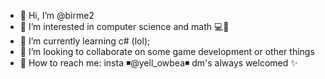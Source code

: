 - 👋 Hi, I’m @birme2
- 👀 I’m interested in computer science and math 💻🔢
- 🌱 I’m currently learning c# (lol);
- 💞️ I’m looking to collaborate on some game development or other things
- 📱 How to reach me: insta ◾@yell_owbea◾ dm's always welcomed ✨

<!---
birme2/birme2 is a ✨ special ✨ repository because its `README.md` (this file) appears on your GitHub profile.
You can click the Preview link to take a look at your changes.
--->
